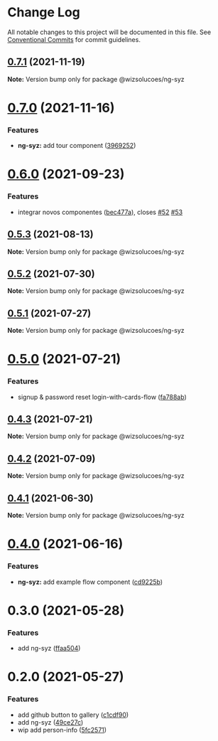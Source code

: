 # Change Log

All notable changes to this project will be documented in this file.
See [Conventional Commits](https://conventionalcommits.org) for commit guidelines.

## [0.7.1](https://github.com/wizsolucoes/syz/compare/@wizsolucoes/ng-syz@0.7.0...@wizsolucoes/ng-syz@0.7.1) (2021-11-19)

**Note:** Version bump only for package @wizsolucoes/ng-syz





# [0.7.0](https://github.com/wizsolucoes/syz/compare/@wizsolucoes/ng-syz@0.6.0...@wizsolucoes/ng-syz@0.7.0) (2021-11-16)


### Features

* **ng-syz:** add tour component ([3969252](https://github.com/wizsolucoes/syz/commit/3969252a23989588b543b9c1d0c7d7730ee78374))





# [0.6.0](https://github.com/wizsolucoes/syz/compare/@wizsolucoes/ng-syz@0.5.3...@wizsolucoes/ng-syz@0.6.0) (2021-09-23)


### Features

* integrar novos componentes ([bec477a](https://github.com/wizsolucoes/syz/commit/bec477a1bfe0fa432d1f6a8f83f5f2ca5e388f29)), closes [#52](https://github.com/wizsolucoes/syz/issues/52) [#53](https://github.com/wizsolucoes/syz/issues/53)





## [0.5.3](https://github.com/wizsolucoes/syz/compare/@wizsolucoes/ng-syz@0.5.2...@wizsolucoes/ng-syz@0.5.3) (2021-08-13)

**Note:** Version bump only for package @wizsolucoes/ng-syz





## [0.5.2](https://github.com/wizsolucoes/syz/compare/@wizsolucoes/ng-syz@0.5.1...@wizsolucoes/ng-syz@0.5.2) (2021-07-30)

**Note:** Version bump only for package @wizsolucoes/ng-syz





## [0.5.1](https://github.com/wizsolucoes/syz/compare/@wizsolucoes/ng-syz@0.5.0...@wizsolucoes/ng-syz@0.5.1) (2021-07-27)

**Note:** Version bump only for package @wizsolucoes/ng-syz





# [0.5.0](https://github.com/wizsolucoes/syz/compare/@wizsolucoes/ng-syz@0.4.3...@wizsolucoes/ng-syz@0.5.0) (2021-07-21)


### Features

* signup & password reset login-with-cards-flow ([fa788ab](https://github.com/wizsolucoes/syz/commit/fa788abf8fcef11455dd0040d0eb4e1eb9a4cc5e))





## [0.4.3](https://github.com/wizsolucoes/syz/compare/@wizsolucoes/ng-syz@0.4.2...@wizsolucoes/ng-syz@0.4.3) (2021-07-21)

**Note:** Version bump only for package @wizsolucoes/ng-syz





## [0.4.2](https://github.com/wizsolucoes/syz/compare/@wizsolucoes/ng-syz@0.4.1...@wizsolucoes/ng-syz@0.4.2) (2021-07-09)

**Note:** Version bump only for package @wizsolucoes/ng-syz





## [0.4.1](https://github.com/wizsolucoes/syz/compare/@wizsolucoes/ng-syz@0.4.0...@wizsolucoes/ng-syz@0.4.1) (2021-06-30)

**Note:** Version bump only for package @wizsolucoes/ng-syz





# [0.4.0](https://github.com/wizsolucoes/syz/compare/@wizsolucoes/ng-syz@0.3.0...@wizsolucoes/ng-syz@0.4.0) (2021-06-16)


### Features

* **ng-syz:** add example flow component ([cd9225b](https://github.com/wizsolucoes/syz/commit/cd9225bfa310222a2060a49e72f3109588d1007b))





# 0.3.0 (2021-05-28)


### Features

* add ng-syz ([ffaa504](https://github.com/wizsolucoes/syz/commit/ffaa504bf384fa7d557c0b1f37ab2fbc17b2ecf3))





# 0.2.0 (2021-05-27)


### Features

* add github button to gallery ([c1cdf90](https://github.com/wizsolucoes/syz/commit/c1cdf9070ec1b2d4c9a145cc1b523aaff3e9143b))
* add ng-syz ([49ce27c](https://github.com/wizsolucoes/syz/commit/49ce27c22f3c6e48538556f96c457ec19fba7ec8))
* wip add person-info ([5fc2571](https://github.com/wizsolucoes/syz/commit/5fc2571e377c73fc84ccd9802a29947b373425df))
